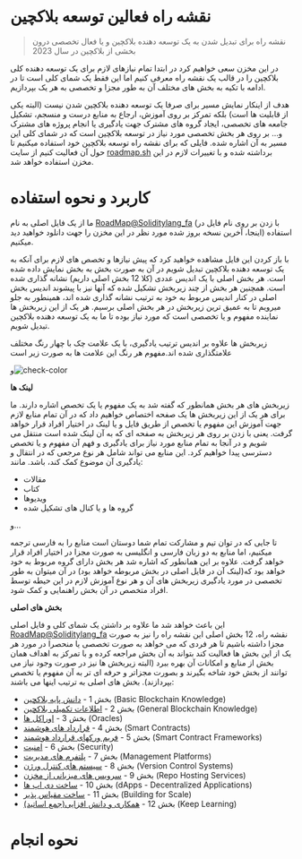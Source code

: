 # نقشه راه فعالین توسعه بلاکچین

> نقشه راه برای تبدیل شدن به یک توسعه دهنده بلاکچین و یا فعال تخصصی درون بخشی از بلاکچین در سال 2023

در این مخزن سعی خواهیم کرد در ابتدا تمام نیازهای لازم برای یک توسعه دهنده کلی بلاکچین را در قالب یک نقشه راه معرفی کنیم اما این فقط یک شمای کلی است تا در ادامه با تکیه به بخش های مختلف آن به طور مجزا و تخصصی به هر یک بپردازیم.

هدف از اینکار نمایش مسیر برای صرفا یک توسعه دهنده بلاکچین شدن نیست (البته یکی از قابلیت ها است) بلکه تمرکز بر روی آموزش، ارجاع به منابع درست و منسجم، تشکیل جامعه های تخصصی، ایجاد گروه های مشترک جهت یادگیری یا انجام پروژه های مشترک و... بر روی هر بخش تخصصی مورد نیاز در توسعه بلاکچین است که در شمای کلی این مسیر به آن اشاره شده. فایلی که برای نقشه راه توسعه بلاکچین خود استفاده میکنیم تا حول آن فعالیت کنیم از سایت [roadmap.sh](https://roadmap.sh/blockchain) برداشته شده و با تغییرات لازم در این مخزن استفاده خواهد شد.


# کاربرد و نحوه استفاده

ما از یک فایل اصلی به نام [RoadMap@Soliditylang_fa](https://github.com/Naavo6/Blockchain-Developer-ir/blob/main/RoadMap%40Soliditylang_fa.pdf) (با زدن بر روی نام فایل در اینجا، آخرین نسخه بروز شده مورد نظر در این مخزن را جهت دانلود خواهید دید) استفاده میکنیم. 

با باز کردن این فایل مشاهده خواهید کرد که پیش نیازها و تخصص های لازم برای آنکه به یک توسعه دهنده بلاکچین تبدیل شویم در آن به صورت بخش به بخش نمایش داده شده است.
هر بخش اصلی با یک اندیس عددی (کلا 12 بخش اصلی داریم) نشانه گذاری شده است. همچنین هر بخش از چند زیربخش تشکیل شده که آنها نیز با پیشوند اندیس بخش اصلی در کنار اندیس مربوط به خود به ترتیب نشانه گذاری شده اند، همینطور به جلو میرویم تا به عمیق ترین زیربخش در هر بخش اصلی برسیم.
 هر یک از این زیربخش ها نماینده مفهوم و یا تخصصی است که مورد نیاز بوده تا ما به یک توسعه دهنده بلاکچین تبدیل شویم.
 
 زیربخش ها علاوه بر اندیس ترتیب یادگیری، با یک علامت چک با چهار رنگ مختلف علامتگذاری شده اند.مفهوم هر رنگ این علامت ها به صورت زیر است
 
و![check-color](https://github.com/Naavo6/Blockchain-Developer-ir/assets/117465760/6898ec14-b8a0-4b88-9fde-422d93b57b2e)




**لینک ها**

زیربخش های هر بخش همانطور که گفته شد به یک مفهوم یا یک تخصص اشاره دارند. ما برای هر یک از این زیربخش ها یک صفحه اختصاص خواهیم داد که در آن تمام منابع لازم جهت آموزش این مفهوم یا تخصص از طریق فایل و یا لینک در اختیار افراد قرار خواهد گرفت. یعنی با زدن بر روی هر زیربخش به صفحه ای که به آن لینک شده است منتقل می شویم و در آنجا به تمام منابع مورد نیاز برای یادگیری و فهم آن مفهوم و یا تخصص دسترسی پیدا خواهیم کرد.
این منابع می تواند شامل هر نوع مرجعی که در انتقال و یادگیری آن موضوع کمک کند، باشد. مانند:

- مقالات
- کتاب
- ویدیوها
- گروه ها و یا کنال های تشکیل شده

و...

تا جایی که در توان تیم و مشارکت تمام شما دوستان است منابع را به فارسی ترجمه میکنیم، اما منابع به دو زبان فارسی و انگلیسی به صورت مجزا در اختیار افراد قرار خواهد گرفت. علاوه بر این همانطور که اشاره شد هر بخش دارای گروه مربوط به خود خواهد بود که(لینک آن در فایل اصلی در بخش مربوطه خواهد بود) در آن میتوان به طور تخصصی در مورد یادگیری زیربخش های آن و هر نوع آموزش لازم در این حیطه توسط افراد متخصص در آن بخش راهنمایی و کمک شود.


**بخش های اصلی**

این باعث خواهد شد ما علاوه بر داشتن یک شمای کلی و فایل اصلی [RoadMap@Soliditylang_fa](https://github.com/Naavo6/Blockchain-Developer-ir/blob/main/RoadMap%40Soliditylang_fa.pdf) نقشه راه، 12 بخش اصلی این نقشه راه را نیز به صورت مجزا داشته باشیم تا هر فردی که می خواهد به صورت تخصصی یا منحصرا در مورد هر یک از این بخش ها فعالیت کند بتواند به آن بخش مراجعه کرده و با تمرکز به اهداف همان بخش از منابع و امکانات آن بهره ببرد (البته زیربخش ها نیز در صورت وجود نیاز می توانند از بخش خود شاخه بگیرند و بصورت مجزاتر و حرفه ای تر به آن مفهوم یا تخصص بپردازند).
بخش های اصلی به ترتیب اینها می باشند:

- بخش 1 - [دانش پایه بلاکچین](https://github.com/Naavo6/Blockchain-Developer-ir/tree/main/1-%D8%A7%D8%B7%D9%84%D8%A7%D8%B9%D8%A7%D8%AA%20%D8%A7%D9%88%D9%84%DB%8C%D9%87%20%D8%A8%D9%84%D8%A7%DA%A9%DA%86%DB%8C%D9%86) (Basic Blockchain Knowledge)
- بخش 2 - [اطلاعات تکمیلی بلاکچین](https://github.com/Naavo6/Blockchain-Developer-ir/tree/main/2-%D8%A7%D8%B7%D9%84%D8%A7%D8%B9%D8%A7%D8%AA%20%D8%AA%DA%A9%D9%85%DB%8C%D9%84%DB%8C%20%D8%A8%D9%84%D8%A7%DA%A9%DA%86%DB%8C%D9%86) (General Blockchain Knowledge)
- بخش 3 - [اوراکل ها](https://github.com/Naavo6/Blockchain-Developer-ir/tree/main/3-%D8%A7%D9%88%D8%B1%D8%A7%DA%A9%D9%84%20%D9%87%D8%A7) (Oracles)
- بخش 4 - [قرارداد های هوشمند](https://github.com/Naavo6/Blockchain-Developer-ir/tree/main/4-%D9%82%D8%B1%D8%A7%D8%B1%D8%AF%D8%A7%D8%AF%20%D9%87%D8%A7%DB%8C%20%D9%87%D9%88%D8%B4%D9%85%D9%86%D8%AF) (Smart Contracts)
- بخش 5 - [فریم ورکهای قرارداد هوشمند](https://github.com/Naavo6/Blockchain-Developer-ir/tree/main/5-%D9%81%D8%B1%DB%8C%D9%85%20%D9%88%D8%B1%DA%A9%D9%87%D8%A7%DB%8C%20%D9%82%D8%B1%D8%A7%D8%B1%D8%AF%D8%A7%D8%AF%20%D9%87%D9%88%D8%B4%D9%85%D9%86%D8%AF) (Smart Contract Frameworks)
- بخش 6 - [امنیت](https://github.com/Naavo6/Blockchain-Developer-ir/tree/main/6-%D8%A7%D9%85%D9%86%DB%8C%D8%AA) (Security)
- بخش 7 - [پلتفرم های مدیریت](https://github.com/Naavo6/Blockchain-Developer-ir/tree/main/7-%D9%BE%D9%84%D8%AA%D9%81%D8%B1%D9%85%20%D9%87%D8%A7%DB%8C%20%D9%85%D8%AF%DB%8C%D8%B1%DB%8C%D8%AA) (Management Platforms)
- بخش 8 - [سیستم های کنترل ورژن](https://github.com/Naavo6/Blockchain-Developer-ir/tree/main/8-%D8%B3%DB%8C%D8%B3%D8%AA%D9%85%20%D9%87%D8%A7%DB%8C%20%DA%A9%D9%86%D8%AA%D8%B1%D9%84%20%D9%88%D8%B1%DA%98%D9%86) (Version Control Systems)
- بخش 9 - [سرویس های میزبانی از مخزن](https://github.com/Naavo6/Blockchain-Developer-ir/tree/main/9-%D8%B3%D8%B1%D9%88%DB%8C%D8%B3%20%D9%87%D8%A7%DB%8C%20%D9%85%DB%8C%D8%B2%D8%A8%D8%A7%D9%86%DB%8C%20%D8%A7%D8%B2%20%D9%85%D8%AE%D8%B2%D9%86) (Repo Hosting Services)
- بخش 10 - [ساخت دی اپ ها](https://github.com/Naavo6/Blockchain-Developer-ir/tree/main/10-%D8%B3%D8%A7%D8%AE%D8%AA%20%D8%AF%DB%8C%20%D8%A7%D9%BE%20%D9%87%D8%A7) (dApps - Decentralized Applications)
- بخش 11 - [ساخت مقیاس پذیر](https://github.com/Naavo6/Blockchain-Developer-ir/tree/main/11-%D8%B3%D8%A7%D8%AE%D8%AA%20%D9%85%D9%82%DB%8C%D8%A7%D8%B3%20%D9%BE%D8%B0%DB%8C%D8%B1) (Building for Scale)
- بخش 12 - [همکاری و دانش افزایی(جمع اساتید)](https://github.com/Naavo6/Blockchain-Developer-ir/tree/main/12-%D9%87%D9%85%DA%A9%D8%A7%D8%B1%DB%8C%20%D9%88%20%D8%AF%D8%A7%D9%86%D8%B4%20%D8%A7%D9%81%D8%B2%D8%A7%DB%8C%DB%8C(%D8%AC%D9%85%D8%B9%20%D8%A7%D8%B3%D8%A7%D8%AA%DB%8C%D8%AF)) (Keep Learning)

 
# نحوه انجام
